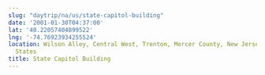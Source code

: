 ```yaml
---
slug: "daytrip/na/us/state-capitol-building"
date: '2001-01-30T04:37:00'
lat: '40.22057404899522'
lng: '-74.76923934255524'
location: Wilson Alley, Central West, Trenton, Mercer County, New Jersey, 08608, United
  States
title: State Capitol Building
---
```



